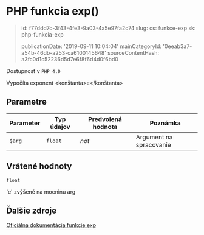 PHP funkcia exp()
=================

> id: f77ddd7c-3f43-4fe3-9a03-4a5e97fa2c74
> slug:
> 	cs: funkce-exp
> 	sk: php-funkcia-exp
> 
> publicationDate: '2019-09-11 10:04:04'
> mainCategoryId: '0eeab3a7-a54b-46db-a253-ca6100145648'
> sourceContentHash: a3fc0d1c52236d5d7e6f8f6d4d0f6bd0

Dostupnosť v `PHP 4.0`

Vypočíta exponent <konštanta>e</konštanta>


Parametre
--------------

| Parameter | Typ údajov | Predvolená hodnota | Poznámka |
|-----|-----|-----|-----|
| `$arg` | `float` | *not* | Argument na spracovanie |


Vrátené hodnoty
----------------

`float`

'e' zvýšené na mocninu arg

Ďalšie zdroje
------------

[Oficiálna dokumentácia funkcie exp](https://www.php.net/manual/en/function.exp.php)
